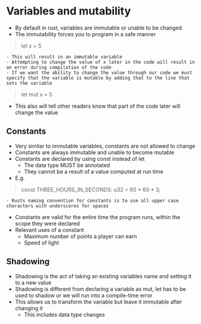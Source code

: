 # Variables and mutability
- By default in rust, variables are immutable or unable to be changed
- The immutability forces you to program in a safe manner
> let x = 5  
    
    - This will result in an immutable variable
    - Attempting to change the value of x later in the code will result in an error during compilation of the code
    - If we want the ability to change the value through our code we must specify that the variable is mutable by adding that to the line that sets the variable
> let mut x = 5
- This also will tell other readers know that part of the code later will change the value

## Constants
- Very simliar to immutable variables, constants are not allowed to change
- Constants are always immutable and unable to become mutable
- Constants are declared by using const instead of let
    - The data type MUST be annotated
    - They cannot be a result of a value computed at run time
- E.g.
> const THREE_HOURS_IN_SECONDS: u32 = 60 * 60 * 3;  

    - Rusts naming convention for constants is to use all upper case characters with underscores for spaces
- Constants are valid for the entire time the program runs, within the scope they were declared
- Relevant uses of a constant
    - Maximum number of points a player can earn
    - Speed of light
## Shadowing
- Shadowing is the act of taking an existing variables name and setting it to a new value
- Shadowing is different from declaring a variable as mut, let has to be used to shadow or we will run into a compile-time error 
- This allows us to transform the variable but leave it immutable after changing it
    - This includes data type changes

